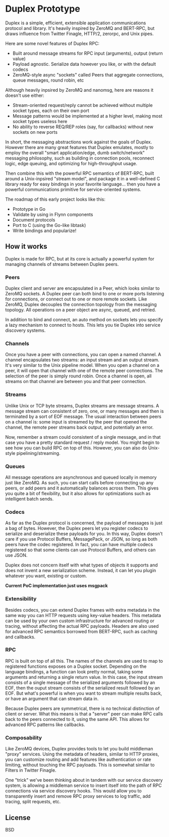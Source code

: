 # Duplex Prototype

Duplex is a simple, efficient, extensible application communications protocol and library. It's heavily inspired by ZeroMQ and BERT-RPC, but draws influence from Twitter Finagle, HTTP/2, zerorpc, and Unix pipes.

Here are some novel features of Duplex RPC:
 * Built around message streams for RPC input (arguments), output (return value)
 * Payload agnostic. Serialize data however you like, or with the default codecs
 * ZeroMQ-style async "sockets" called Peers that aggregate connections, queue messages, round robin, etc

Although heavily inpsired by ZeroMQ and nanomsg, here are reasons it doesn't use either:
 * Stream-oriented request/reply cannot be achieved without multiple socket types, each on their own port
 * Message patterns would be implemented at a higher level, making most socket types useless here
 * No ability to reverse REQ/REP roles (say, for callbacks) without new sockets on new ports

In short, the messaging abstractions work against the goals of Duplex. However there are many great features that Duplex emulates, mostly to employ the overall "smart application/edge, dumb switch/network" messaging philosophy, such as building in connection pools, reconnect logic, edge queuing, and optimizing for high-throughput usage.

Then combine this with the powerful RPC semantics of BERT-RPC, built around a Unix-inpsired "stream model", and package it in a well-defined C library ready for easy bindings in your favorite language... then you have a powerful communications primitive for service-oriented systems. 

The roadmap of this early project looks like this:
 * Prototype in Go
 * Validate by using in Flynn components
 * Document protocols
 * Port to C (using the Go-like libtask)
 * Write bindings and popularize!

## How it works

Duplex is made for RPC, but at its core is actually a powerful system for managing channels of streams between Duplex peers.

### Peers

Duplex client and server are encapsulated in a Peer, which looks similar to ZeroMQ sockets. A Duplex peer can both bind to one or more ports listening for connections, or connect out to one or more remote sockets. Like ZeroMQ, Duplex decouples the connection topology from the messaging topology. All operations on a peer object are async, queued, and retried.

In addition to bind and connect, an auto method on sockets lets you specify a lazy mechanism to connect to hosts. This lets you tie Duplex into service discovery systems.

### Channels

Once you have a peer with connections, you can open a named channel. A channel encapsulates two streams: an input stream and an output stream. It's very similar to the Unix pipeline model. When you open a channel on a peer, it will open that channel with one of the remote peer connections. The selection of the peer is simply round robin. Once a channel is open, all streams on that channel are between you and that peer connection.

### Streams

Unlike Unix or TCP byte streams, Duplex streams are message streams. A message stream can consistent of zero, one, or many messages and then is terminated by a sort of EOF message. The usual interaction between peers on a channel is: some input is streamed by the peer that opened the channel, the remote peer streams back output, and potentially an error. 

Now, remember a stream could consistent of a single message, and in that case you have a pretty standard request / reply model. You might begin to see how you can build RPC on top of this. However, you can also do Unix-style pipelining/streaming.

### Queues

All message operations are asynchronous and queued locally in memory just like ZeroMQ. As such, you can start calls before connecting up any peers, or add peers and it automatically balances across them. This gives you quite a bit of flexibility, but it also allows for optimizations such as intelligent batch sends. 

### Codecs

As far as the Duplex protocol is concerned, the payload of messages is just a bag of bytes. However, the Duplex peers let you register codecs to serialize and deserialize these payloads for you. In this way, Duplex doesn't care if you use Protocol Buffers, MessagePack, or JSON, so long as both peers have the codec registered. In fact, you can have multiple codecs registered so that some clients can use Protocol Buffers, and others can use JSON. 

Duplex does not concern itself with what types of objects it supports and does not invent a new serialization scheme. Instead, it can let you plugin whatever you want, existing or custom.

**Current PoC implementation just uses msgpack**

### Extensibility

Besides codecs, you can extend Duplex frames with extra metadata in the same way you can HTTP requests using key-value headers. This metadata can be used by your own custom infrastructure for advanced routing or tracing, without affecting the actual RPC payloads. Headers are also used for advanced RPC semantics borrowed from BERT-RPC, such as caching and callbacks.

### RPC

RPC is built on top of all this. The names of the channels are used to map to registered functions exposes on a Duplex socket. Depending on the language bindings, a function can look pretty normal, taking some arguments and returning a single return value. In this case, the input stream consists of a single message of the serialized arguments followed by an EOF, then the ouput stream consists of the serialized result followed by an EOF. But what's powerful is when you want to stream multiple results back, or have an argument that can stream data in. 

Because Duplex peers are symmetrical, there is no technical distinction of client or server. What this means is that a "server" peer can make RPC calls back to the peers connected to it, using the same API. This allows for advanced RPC patterns like callbacks.

### Composability

Like ZeroMQ devices, Duplex provides tools to let you build middleman "proxy" services. Using the metadata of headers, similar to HTTP proxies, you can customize routing and add features like authentication or rate limiting, without touching the RPC payloads. This is somewhat similar to Filters in Twitter Finagle.

One "trick" we've been thinking about in tandem with our service discovery system, is allowing a middleman service to insert itself into the path of RPC connections via service discovery hooks. This would allow you to transparently insert and remove RPC proxy services to log traffic, add tracing, split requests, etc. 

## License

BSD